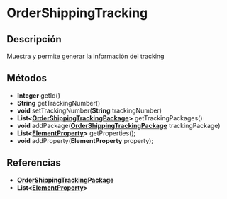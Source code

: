 # OrderShippingTracking

## Descripción

Muestra y permite generar la información del tracking

## Métodos

- **Integer** getId()
- **String** getTrackingNumber()
- **void** setTrackingNumber(**String** trackingNumber)
- **List<[OrderShippingTrackingPackage](OrderShippingTrackingPackage.md)>** getTrackingPackages()
- **void** addPackage(**[OrderShippingTrackingPackage](OrderShippingTrackingPackage.md)** trackingPackage)
- **List<[ElementProperty](../ElementProperty.md)>** getProperties();
- **void** addProperty(**ElementProperty** property);

## Referencias

- **[OrderShippingTrackingPackage](OrderShippingTrackingPackage.md)**
- **List<[ElementProperty](../ElementProperty.md)>**
